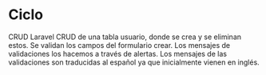 # Ciclo
CRUD Laravel
CRUD de una tabla usuario, donde se crea y se eliminan estos. 
Se validan los campos del formulario crear.
Los mensajes de validaciones los hacemos a través de alertas.
Los mensajes de las validaciones son traducidas al español ya que inicialmente vienen en inglés.
